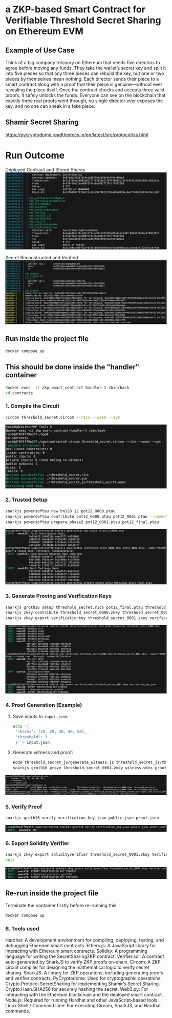 # a ZKP-based Smart Contract for Verifiable Threshold Secret Sharing on Ethereum EVM

## Example of Use Case
Think of a big company treasury on Ethereum that needs five directors to agree before moving any funds. They take the wallet’s secret key and split it into five pieces so that any three pieces can rebuild the key, but one or two pieces by themselves mean nothing. Each director sends their piece to a smart contract along with a proof that their piece is genuine—without ever revealing the piece itself. Once the contract checks and accepts three valid proofs, it safely unlocks the funds. Everyone can see on the blockchain that exactly three real proofs went through, no single director ever exposes the key, and no one can sneak in a fake piece.

## Shamir Secret Sharing
https://pycryptodome.readthedocs.io/en/latest/src/protocol/ss.html

# Run Outcome
Deployed Contract and Stored Shares
![Deployed Contract and Stored Shares](docs/deployed_contract.jpg)

Secret Reconstructed and Verified
![Secret Verified](docs/verified_secret.jpg)

## Run inside the project file
```bash
docker compose up
```

## This should be done inside the "handler" container

```bash
docker exec -it zkp_smart_contract-handler-1 /bin/bash
cd contracts
```

### 1. Compile the Circuit
```bash
circom threshold_secret.circom --r1cs --wasm --sym
```
![Compile the Circuit](docs/1.jpg)

### 2. Trusted Setup
```bash
snarkjs powersoftau new bn128 12 pot12_0000.ptau
snarkjs powersoftau contribute pot12_0000.ptau pot12_0001.ptau --name="YASIN"
snarkjs powersoftau prepare phase2 pot12_0001.ptau pot12_final.ptau
```
![Trusted Setup](docs/2.jpg)

### 3. Generate Proving and Verification Keys
```bash
snarkjs groth16 setup threshold_secret.r1cs pot12_final.ptau threshold_secret_0000.zkey
snarkjs zkey contribute threshold_secret_0000.zkey threshold_secret_0001.zkey --name="YASIN"
snarkjs zkey export verificationkey threshold_secret_0001.zkey verification_key.json
```
![Generate Proving and Verification Keys](docs/3.jpg)

### 4. Proof Generation (Example)
1. Save inputs to `input.json`:
   ```bash
   echo '{
    "shares": [10, 20, 30, 40, 50],
    "threshold": 3
    }' > input.json
   ```
2. Generate witness and proof:
   ```bash
   node threshold_secret_js/generate_witness.js threshold_secret_js/threshold_secret.wasm input.json witness.wtns
   snarkjs groth16 prove threshold_secret_0001.zkey witness.wtns proof.json public.json
   ```
![Proof Generation](docs/4.jpg)

### 5. Verify Proof
```bash
snarkjs groth16 verify verification_key.json public.json proof.json
```
![Verify Proof](docs/5.jpg)

### 6. Export Solidity Verifier
```bash
snarkjs zkey export solidityverifier threshold_secret_0001.zkey Verifier.sol
exit
```
![Export Solidity Verifier](docs/6.jpg)

## Re-run inside the project file
Terminate the container firstly before re-running this:
```bash
docker compose up
```

### 6. Tools used

Hardhat: A development environment for compiling, deploying, testing, and debugging Ethereum smart contracts.
Ethers.js: A JavaScript library for interacting with Ethereum smart contracts.
Solidity: A programming language for writing the SecretSharingZKP contract.
Verifier.sol: A contract auto-generated by SnarkJS to verify ZKP proofs on-chain.
Circom: A ZKP circuit compiler for designing the mathematical logic to verify secret sharing.
SnarkJS: A library for ZKP operations, including generating proofs and verifier contracts.
PyCryptodome: Used for cryptographic operations:
Crypto.Protocol.SecretSharing for implementing Shamir’s Secret Sharing.
Crypto.Hash.SHA256 for securely hashing the secret.
Web3.py: For interacting with the Ethereum blockchain and the deployed smart contract.
Node.js: Required for running Hardhat and other JavaScript-based tools.
Linux Shell / Command Line: For executing Circom, SnarkJS, and Hardhat commands.
